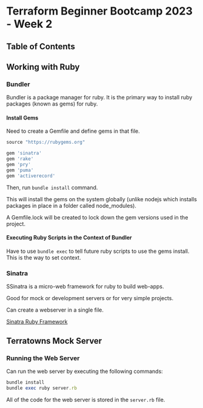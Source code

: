 # Terraform Beginner Bootcamp 2023 - Week 2

## Table of Contents

## Working with Ruby

### Bundler

Bundler is a package manager for ruby.
It is the primary way to install ruby packages (known as gems) for ruby.

#### Install Gems

Need to create a Gemfile and define gems in that file.

```rb
source "https://rubygems.org"

gem 'sinatra'
gem 'rake'
gem 'pry'
gem 'puma'
gem 'activerecord'
```

Then, run `bundle install` command.

This will install the gems on the system globally (unlike nodejs which installs packages in place in a folder called node_modules).

A Gemfile.lock will be created to lock down the gem versions used in the project.

#### Executing Ruby Scripts in the Context of Bundler

Have to use `bundle exec` to tell future ruby scripts to use the gems install. This is the way to set context.

### Sinatra

SSinatra is a micro-web framework for ruby to build web-apps.

Good for mock or development servers or for very simple projects.

Can create a webserver in a single file.

[Sinatra Ruby Framework](https://sinatrarb.com/)

## Terratowns Mock Server

### Running the Web Server

Can run the web server by executing the following commands:

```rb
bundle install
bundle exec ruby server.rb
```

All of the code for the web server is stored in the `server.rb` file.
